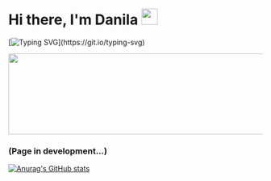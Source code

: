 
<h1>Hi there, I'm Danila
<img src="https://github.com/blackcater/blackcater/raw/main/images/Hi.gif" height="32"/></h1>

[![Typing SVG](https://readme-typing-svg.herokuapp.com?color=f9cd62&lines=Writer?+Code+Writer?+Hmm...;Programmer.;Oh+no..+Python+Developer.)](https://git.io/typing-svg)

<a href="https://ru.freepik.com/photos/night-sky"><img src="images/the-beautiful-shining-stars-in-the-night-sky.jpg" height=160 width=1000/></a>

### (Page in development...)

[![Anurag's GitHub stats](https://github-readme-stats.vercel.app/api?username=4dand)](https://github.com/4dand/github-readme-stats)
